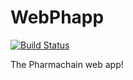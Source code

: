 # WebPhapp  
[![Build Status](https://travis-ci.org/Pharmachain/WebPhapp.svg?branch=master)](https://travis-ci.org/Pharmachain/WebPhapp/)  

The Pharmachain web app!

